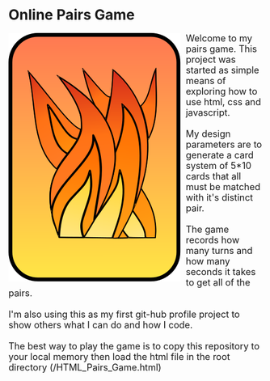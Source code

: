 # Online Pairs Game

<img src="./images/card_back.svg"
     alt="card_image"
     style="float: left; margin-right: 10px;" />

<p style="font-size: 18px;">
Welcome to my pairs game. This project was started as simple means of exploring how to use html, css and javascript. <br><br>
My design parameters are to generate a card system of 5*10 cards that all must be matched with it's distinct pair. <br><br>
The game records how many turns and how many seconds it takes to get all of the pairs. <br><br>
I'm also using this as my first git-hub profile project to show others what I can do and how I code. <br><br>
The best way to play the game is to copy this repository to your local memory then load the html file in the root directory (/HTML_Pairs_Game.html)
</p>

